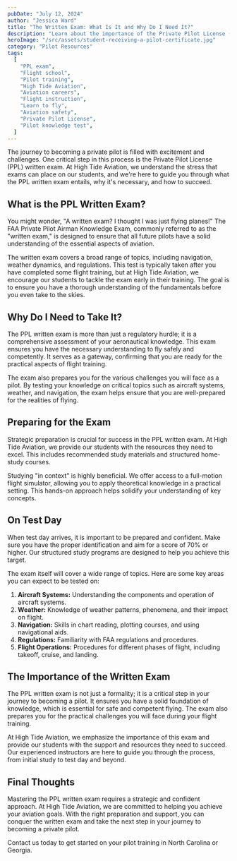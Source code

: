```yaml
---
pubDate: "July 12, 2024"
author: "Jessica Ward"
title: "The Written Exam: What Is It and Why Do I Need It?"
description: "Learn about the importance of the Private Pilot License (PPL) written exam, its significance in your pilot training, and how High Tide Aviation prepares you for success."
heroImage: "/src/assets/student-receiving-a-pilot-certificate.jpg"
category: "Pilot Resources"
tags:
  [
    "PPL exam",
    "Flight school",
    "Pilot training",
    "High Tide Aviation",
    "Aviation careers",
    "Flight instruction",
    "Learn to fly",
    "Aviation safety",
    "Private Pilot License",
    "Pilot knowledge test",
  ]
---
```


The journey to becoming a private pilot is filled with excitement and challenges. One critical step in this process is the Private Pilot License (PPL) written exam. At High Tide Aviation, we understand the stress that exams can place on our students, and we're here to guide you through what the PPL written exam entails, why it's necessary, and how to succeed.

## What is the PPL Written Exam?

You might wonder, "A written exam? I thought I was just flying planes!" The FAA Private Pilot Airman Knowledge Exam, commonly referred to as the "written exam," is designed to ensure that all future pilots have a solid understanding of the essential aspects of aviation.

The written exam covers a broad range of topics, including navigation, weather dynamics, and regulations. This test is typically taken after you have completed some flight training, but at High Tide Aviation, we encourage our students to tackle the exam early in their training. The goal is to ensure you have a thorough understanding of the fundamentals before you even take to the skies.

## Why Do I Need to Take It?

The PPL written exam is more than just a regulatory hurdle; it is a comprehensive assessment of your aeronautical knowledge. This exam ensures you have the necessary understanding to fly safely and competently. It serves as a gateway, confirming that you are ready for the practical aspects of flight training.

The exam also prepares you for the various challenges you will face as a pilot. By testing your knowledge on critical topics such as aircraft systems, weather, and navigation, the exam helps ensure that you are well-prepared for the realities of flying.

## Preparing for the Exam

Strategic preparation is crucial for success in the PPL written exam. At High Tide Aviation, we provide our students with the resources they need to excel. This includes recommended study materials and structured home-study courses.

Studying "in context" is highly beneficial. We offer access to a full-motion flight simulator, allowing you to apply theoretical knowledge in a practical setting. This hands-on approach helps solidify your understanding of key concepts.

## On Test Day

When test day arrives, it is important to be prepared and confident. Make sure you have the proper identification and aim for a score of 70% or higher. Our structured study programs are designed to help you achieve this target.

The exam itself will cover a wide range of topics. Here are some key areas you can expect to be tested on:

1. **Aircraft Systems:** Understanding the components and operation of aircraft systems.
2. **Weather:** Knowledge of weather patterns, phenomena, and their impact on flight.
3. **Navigation:** Skills in chart reading, plotting courses, and using navigational aids.
4. **Regulations:** Familiarity with FAA regulations and procedures.
5. **Flight Operations:** Procedures for different phases of flight, including takeoff, cruise, and landing.

## The Importance of the Written Exam

The PPL written exam is not just a formality; it is a critical step in your journey to becoming a pilot. It ensures you have a solid foundation of knowledge, which is essential for safe and competent flying. The exam also prepares you for the practical challenges you will face during your flight training.

At High Tide Aviation, we emphasize the importance of this exam and provide our students with the support and resources they need to succeed. Our experienced instructors are here to guide you through the process, from initial study to test day and beyond.

## Final Thoughts

Mastering the PPL written exam requires a strategic and confident approach. At High Tide Aviation, we are committed to helping you achieve your aviation goals. With the right preparation and support, you can conquer the written exam and take the next step in your journey to becoming a private pilot.

Contact us today to get started on your pilot training in North Carolina or Georgia.
